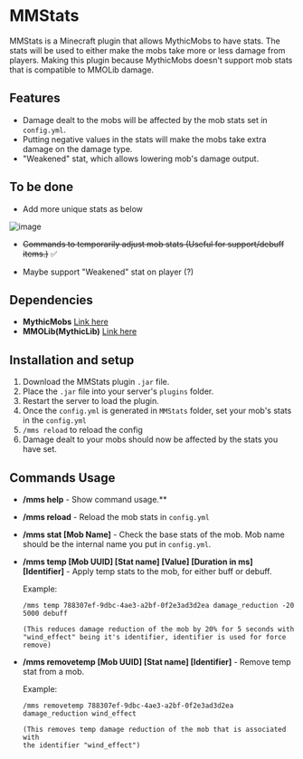 
# MMStats

MMStats is a Minecraft plugin that allows MythicMobs to have stats. The stats will be used to either make the mobs take more or less damage from players. Making this plugin because MythicMobs doesn't support mob stats that is compatible to MMOLib damage.

## Features
- Damage dealt to the mobs will be affected by the mob stats set in `config.yml`.
- Putting negative values in the stats will make the mobs take extra damage on the damage type.
- "Weakened" stat, which allows lowering mob's damage output.

## To be done
- Add more unique stats as below

![image](https://github.com/user-attachments/assets/c15633ca-5eb9-4bd5-abf1-78fc3cf24a9e)

- ~~Commands to temporarily adjust mob stats (Useful for support/debuff items.)~~ ✅

- Maybe support "Weakened" stat on player (?)
## Dependencies

- **MythicMobs** [Link here](https://mythiccraft.io/index.php?resources/mythicmobs.1/)
- **MMOLib(MythicLib)** [Link here](https://www.spigotmc.org/resources/mmolib-mythiclib.90306/)

## Installation and setup

1. Download the MMStats plugin `.jar` file.
2. Place the `.jar` file into your server's `plugins` folder.
3. Restart the server to load the plugin.
4. Once the `config.yml` is generated in `MMStats` folder, set your mob's stats in the `config.yml`
5. `/mms reload` to reload the config
6. Damage dealt to your mobs should now be affected by the stats you have set.

## Commands Usage
- **/mms help** - Show command usage.**
- **/mms reload** - Reload the mob stats in `config.yml`
- **/mms stat [Mob Name]** - Check the base stats of the mob. Mob name should be the internal name you put in `config.yml`.
- **/mms temp [Mob UUID] [Stat name] [Value] [Duration in ms] [Identifier]** - Apply temp stats to the mob, for either buff or debuff.
  
  Example:
  ```
  /mms temp 788307ef-9dbc-4ae3-a2bf-0f2e3ad3d2ea damage_reduction -20 5000 debuff
  
  (This reduces damage reduction of the mob by 20% for 5 seconds with
  "wind_effect" being it's identifier, identifier is used for force remove)
  ```

- **/mms removetemp [Mob UUID] [Stat name] [Identifier]** - Remove temp stat from a mob.
  
  Example:
  ```
  /mms removetemp 788307ef-9dbc-4ae3-a2bf-0f2e3ad3d2ea damage_reduction wind_effect
    
  (This removes temp damage reduction of the mob that is associated with
  the identifier "wind_effect")
  ```

  